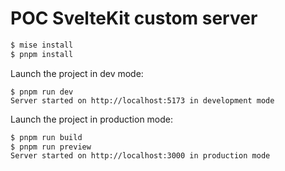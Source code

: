 # POC SvelteKit custom server

```sh
$ mise install
$ pnpm install
```

Launch the project in dev mode:

```
$ pnpm run dev
Server started on http://localhost:5173 in development mode
```

Launch the project in production mode:

```sh
$ pnpm run build
$ pnpm run preview
Server started on http://localhost:3000 in production mode
```
